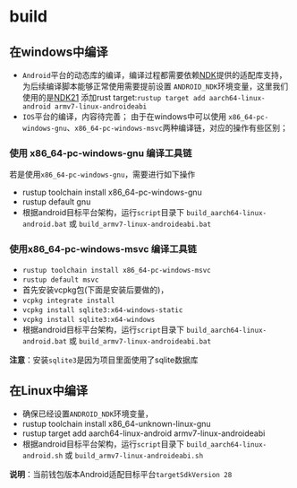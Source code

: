 
# build

## 在windows中编译
- `Android`平台的动态库的编译，编译过程都需要依赖[NDK](https://developer.android.com/ndk)提供的适配库支持，
为后续编译脚本能够正常使用需要提前设置 `ANDROID_NDK`环境变量，这里我们使用的是[NDK21](https://dl.google.com/android/repository/android-ndk-r21-windows-x86_64.zip)
添加rust target:`rustup target add aarch64-linux-android armv7-linux-androideabi`
- `IOS`平台的编译，内容待完善；
由于在windows中可以使用 `x86_64-pc-windows-gnu`、`x86_64-pc-windows-msvc`两种编译链，对应的操作有些区别； 
### 使用 x86_64-pc-windows-gnu 编译工具链
若是使用`x86_64-pc-windows-gnu`，需要进行如下操作
- rustup toolchain install x86_64-pc-windows-gnu
- rustup default gnu
- 根据android目标平台架构，运行`script`目录下 `build_aarch64-linux-android.bat` 或 `build_armv7-linux-androideabi.bat`
### 使用x86_64-pc-windows-msvc 编译工具链
- `rustup toolchain install x86_64-pc-windows-msvc`
- `rustup default msvc`
- 首先安装vcpkg包(下面是安装后要做的)，
- `vcpkg integrate install`
- `vcpkg install sqlite3:x64-windows-static`
- `vcpkg install sqlite3:x64-windows`
- 根据android目标平台架构，运行`script`目录下 `build_aarch64-linux-android.bat` 或 `build_armv7-linux-androideabi.bat`

**注意**：安装`sqlite3`是因为项目里面使用了sqlite数据库
## 在Linux中编译
- 确保已经设置`ANDROID_NDK`环境变量，
- rustup toolchain install x86_64-unknown-linux-gnu
- rustup target add aarch64-linux-android armv7-linux-androideabi
- 根据android目标平台架构，运行`script`目录下 `build_aarch64-linux-android.sh` 或 `build_armv7-linux-androideabi.sh`

**说明**：当前钱包版本Android适配目标平台`targetSdkVersion 28`
